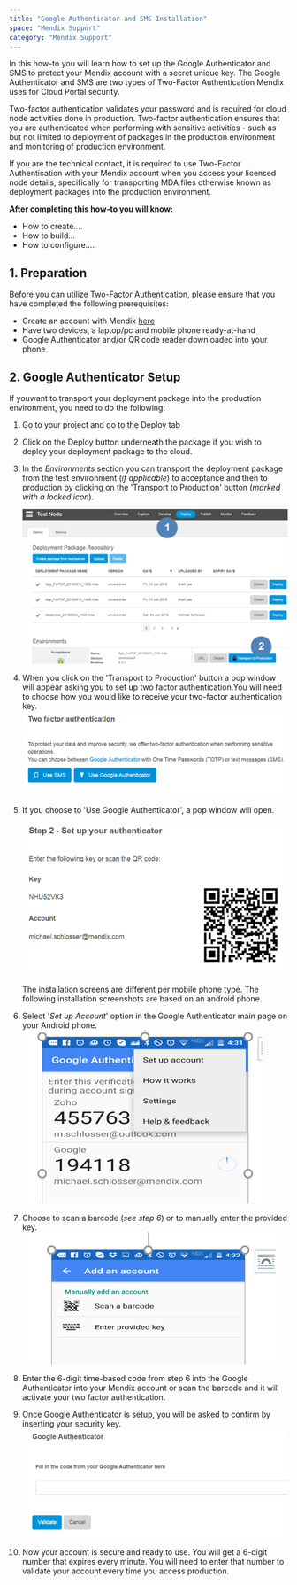 ```yaml
---
title: "Google Authenticator and SMS Installation"
space: "Mendix Support"
category: "Mendix Support"
---
```


In this how-to you will learn how to set up the Google Authenticator and SMS to protect your Mendix account with a secret unique key. The Google Authenticator and SMS are two types of Two-Factor Authentication Mendix uses for Cloud Portal security.

Two-factor authentication validates your password and is required for cloud node activities done in production. Two-factor authentication ensures that  you are authenticated when performing with sensitive activities - such as but not limited to deployment of packages in the production environment and monitoring of production environment.

If you are the technical contact, it is required to use Two-Factor Authentication with your Mendix account when you access your licensed node details, specifically for transporting MDA files otherwise known as deployment packages into the production environment.

**After completing this how-to you will know:**

*   How to create....
*   How to build...
*   How to configure....

## 1. Preparation

Before you can utilize Two-Factor Authentication, please ensure that you have completed the following prerequisites:

*   Create an account with Mendix [here](http://www.mendix.com/try-now/)
*   Have two devices, a laptop/pc and mobile phone ready-at-hand
*   Google Authenticator and/or QR code reader downloaded into your phone

## 2\. Google Authenticator Setup

If youwant to transport your deployment package into the production environment, you need to do the following:

1.  Go to your project and go to the Deploy tab
2.  Click on the Deploy button underneath the package if you wish to deploy your deployment package to the cloud.
3.  In the _Environments_ section you can transport the deployment package from the test environment (_if applicable_) to acceptance and then to production by clicking on the 'Transport to Production' button (_marked with a locked icon_).

    ![](attachments/19956271/20218005.png?effects=border-simple,blur-border)

4.  When you click on the 'Transport to Production' button a pop window will appear asking you to set up two factor authentication.You will need to choose how you would like to receive your two-factor authentication key.
    ![](attachments/19956271/20218013.png?effects=border-simple,blur-border)
5.  If you choose to 'Use Google Authenticator', a pop window will open.

    ![](attachments/19956271/20218008.png?effects=border-simple,blur-border)

    The installation screens are different per mobile phone type. The following installation screenshots are based on an android phone.

6.  Select '_Set up Account_' option in the Google Authenticator main page on your Android phone.
    ![](attachments/19956271/20218009.png?effects=border-simple,blur-border)
7.  Choose to scan a barcode (_see step 6_) or to manually enter the provided key.
    ![](attachments/19956271/20218010.png?effects=border-simple,blur-border)
8.  Enter the 6-digit time-based code from step 6 into the Google Authenticator into your Mendix account or scan the barcode and it will activate your two factor authentication.
9.  Once Google Authenticator is setup, you will be asked to confirm by inserting your security key.
    ![](attachments/19956271/20218012.png?effects=border-simple,blur-border)

10.  Now your account is secure and ready to use. You will get a 6-digit number that expires every minute. You will need to enter that number to validate your account every time you access production.
